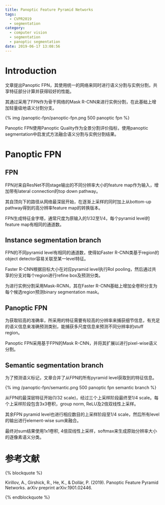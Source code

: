 ```yaml
---
title: Panoptic Feature Pyramid Networks
tags:
  - CVPR2019
  - segmentation
category:
  - computer vision
  - segmentation
  - panoptic segmentation
date: 2019-06-17 13:08:56
---
```


# Introduction

文章提出Panoptic FPN，其使用统一的网络来同时进行语义分割与实例分割，共享特征部分计算并获得较好的性能。

其通过采用了FPN作为骨干网络的Mask R-CNN来进行实例分割，在此基础上增加轻量级地语义分割分支。

{% img /panoptic-fpn/panoptic-fpn.png 500 panoptic fpn %}

Panoptic FPN使用Panoptic Quality作为全景分割评价指标，使用panoptic segmentation中启发式方法融合语义分割与实例分割结果。

# Panoptic FPN

## FPN
FPN对来自ResNet不同stage输出的不同分辨率大小的feature map作为输入，增加带有lateral connection的top down pathway。

其自顶向下的路径从网络最深层开始，在逐渐上采样的同时加上从bottom-up pathway得到的高分辨率feature map的转换版本。

FPN生成特征金字塔，通常尺度为原输入的1/32至1/4，每个pyramid level的feature map有相同的通道数。

## Instance segmentation branch

FPN的不同pyramid level有相同的通道数，使得如Faster R-CNN类基于region的object detector容易关联至某一level特征。

Faster R-CNN根据目标大小在对应pyramid level执行RoI pooling，然后通过共享的分支对每个region进行refine box及预测分类。

为进行实例分割采用Mask-RCNN，其在Faster R-CNN基础上增加全卷积分支为每个候选region预测binary segmentation mask。

## Panoptic FPN

为获取较高的准确率，所采用的特征需要有较高的分辨率来捕获细节信息，有充足的语义信息来准确预测类别，能捕获多尺度信息来预测不同分辨率的stuff region。

Panoptic FPN采用基于FPN的Mask R-CNN，并将其扩展以进行pixel-wise语义分割。

## Semantic segmentation branch

为了预测语义标记，文章合并了从FPN的所有pyramid level获取到的特征信息。

{% img /panoptic-fpn/semantic.png 500 panoptic fpn semantic branch %}

从FPN的最深层特征开始(1/32 scale)，经过三个上采样阶段最终至1/4 scale。每个上采样阶段包含3x3卷积，group norm, ReLU及2倍双线性上采样。

其余FPN pyramid level也进行相应数目的上采样阶段至1/4 scale，然后所有level的输出进行element-wise sum来融合。

最终对sum结果使用1x1卷积, 4倍双线性上采样，softmax来生成原始分辨率大小的逐像素语义分类。

# 参考文献

{% blockquote %}

Kirillov, A., Girshick, R., He, K., & Dollár, P. (2019). Panoptic Feature Pyramid Networks. arXiv preprint arXiv:1901.02446.

{% endblockquote %}
